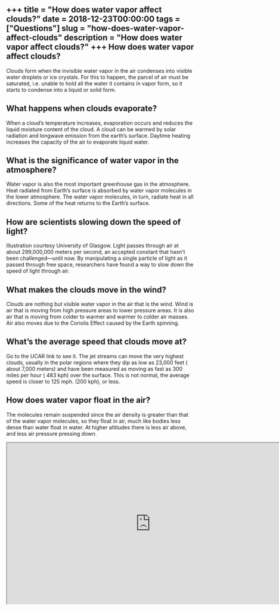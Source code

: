 +++
title = "How does water vapor affect clouds?"
date = 2018-12-23T00:00:00
tags = ["Questions"]
slug = "how-does-water-vapor-affect-clouds"
description = "How does water vapor affect clouds?"
+++
How does water vapor affect clouds?
-----------------------------------

Clouds form when the invisible water vapor in the air condenses into visible water droplets or ice crystals. For this to happen, the parcel of air must be saturated, i.e. unable to hold all the water it contains in vapor form, so it starts to condense into a liquid or solid form.

What happens when clouds evaporate?
-----------------------------------

When a cloud’s temperature increases, evaporation occurs and reduces the liquid moisture content of the cloud. A cloud can be warmed by solar radiation and longwave emission from the earth’s surface. Daytime heating increases the capacity of the air to evaporate liquid water.

What is the significance of water vapor in the atmosphere?
----------------------------------------------------------

Water vapor is also the most important greenhouse gas in the atmosphere. Heat radiated from Earth’s surface is absorbed by water vapor molecules in the lower atmosphere. The water vapor molecules, in turn, radiate heat in all directions. Some of the heat returns to the Earth’s surface.

How are scientists slowing down the speed of light?
---------------------------------------------------

Illustration courtesy University of Glasgow. Light passes through air at about 299,000,000 meters per second, an accepted constant that hasn’t been challenged—until now. By manipulating a single particle of light as it passed through free space, researchers have found a way to slow down the speed of light through air.

What makes the clouds move in the wind?
---------------------------------------

Clouds are nothing but visible water vapor in the air that is the wind. Wind is air that is moving from high pressure areas to lower pressure areas. It is also air that is moving from colder to warmer and warmer to colder air masses. Air also moves due to the Coriolis Effect caused by the Earth spinning.

What’s the average speed that clouds move at?
---------------------------------------------

Go to the UCAR link to see it. The jet streams can move the very highest clouds, usually in the polar regions where they dip as low as 23,000 feet ( about 7,000 meters) and have been measured as moving as fast as 300 miles per hour ( 483 kph) over the surface. This is not normal, the average speed is closer to 125 mph. (200 kph), or less.

How does water vapor float in the air?
--------------------------------------

The molecules remain suspended since the air density is greater than that of the water vapor molecules, so they float in air, much like bodies less dense than water float in water. At higher altitudes there is less air above, and less air pressure pressing down.

<iframe allow="accelerometer; autoplay; clipboard-write; encrypted-media; gyroscope; picture-in-picture" allowfullscreen="" class="__youtube_prefs__  epyt-is-override  no-lazyload" data-no-lazy="1" data-origheight="433" data-origwidth="770" data-skipgform_ajax_framebjll="" height="433" id="_ytid_73412" loading="lazy" src="https://www.youtube.com/embed/1BxsXgUGlq4?enablejsapi=1&autoplay=0&cc_load_policy=0&cc_lang_pref=&iv_load_policy=1&loop=0&modestbranding=0&rel=1&fs=1&playsinline=0&autohide=2&theme=dark&color=red&controls=1&" title="YouTube player" width="770"></iframe>